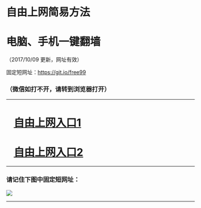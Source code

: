 ﻿# 自由上网简易方法

# 电脑、手机一键翻墙

（2017/10/09 更新，网址有效）

固定短网址：https://git.io/free99

### （微信如打不开，请转到浏览器打开）


***





# &nbsp;&nbsp; <a href="http://ft2630317558.fwq-tz-1001.info/fwqtz01.html?t=100900130707 " target="_blank">自由上网入口1</a>
# &nbsp;&nbsp; <a href="http://ft1313832472.fwq-tz-1002.info/fwqtz02.html?t=10090016154 " target="_blank">自由上网入口2</a>
***

### 请记住下图中固定短网址：

<img src="https://s3-us-west-2.amazonaws.com/fwq-1001/yjfq-20170905okok.png" /> 


***

